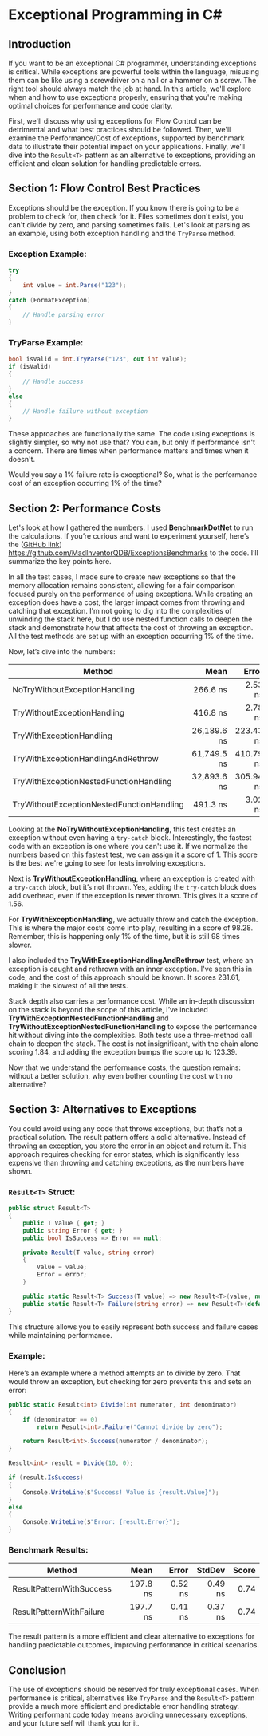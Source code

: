 
# Exceptional Programming in C#

## Introduction
If you want to be an exceptional C# programmer, understanding exceptions is critical. While exceptions are powerful tools within the language, misusing them can be like using a screwdriver on a nail or a hammer on a screw. The right tool should always match the job at hand. In this article, we'll explore when and how to use exceptions properly, ensuring that you're making optimal choices for performance and code clarity.

First, we'll discuss why using exceptions for Flow Control can be detrimental and what best practices should be followed. Then, we'll examine the Performance/Cost of exceptions, supported by benchmark data to illustrate their potential impact on your applications. Finally, we’ll dive into the `Result<T>` pattern as an alternative to exceptions, providing an efficient and clean solution for handling predictable errors.

## Section 1: Flow Control Best Practices
Exceptions should be the exception. If you know there is going to be a problem to check for, then check for it. Files sometimes don't exist, you can't divide by zero, and parsing sometimes fails. Let's look at parsing as an example, using both exception handling and the `TryParse` method.

### Exception Example:
```csharp
try
{
    int value = int.Parse("123");
}
catch (FormatException)
{
    // Handle parsing error
}
```

### TryParse Example:
```csharp
bool isValid = int.TryParse("123", out int value);
if (isValid)
{
    // Handle success
}
else
{
    // Handle failure without exception
}
```

These approaches are functionally the same. The code using exceptions is slightly simpler, so why not use that? You can, but only if performance isn't a concern. There are times when performance matters and times when it doesn't.

Would you say a 1% failure rate is exceptional? So, what is the performance cost of an exception occurring 1% of the time?

## Section 2: Performance Costs
Let's look at how I gathered the numbers. I used **BenchmarkDotNet** to run the calculations. If you’re curious and want to experiment yourself, here’s the ([GitHub link](https://github.com/MadInventorQDB/ExceptionsBenchmarks)) https://github.com/MadInventorQDB/ExceptionsBenchmarks to the code. I’ll summarize the key points here.

In all the test cases, I made sure to create new exceptions so that the memory allocation remains consistent, allowing for a fair comparison focused purely on the performance of using exceptions. While creating an exception does have a cost, the larger impact comes from throwing and catching that exception. I'm not going to dig into the complexities of unwinding the stack here, but I do use nested function calls to deepen the stack and demonstrate how that affects the cost of throwing an exception. All the test methods are set up with an exception occurring 1% of the time. 

Now, let’s dive into the numbers:

| Method                                    | Mean        | Error     | StdDev    | Score   |
|------------------------------------------ |------------:|----------:|----------:|--------:|
| NoTryWithoutExceptionHandling             |    266.6 ns |   2.53 ns |   2.24 ns |     1   |
| TryWithoutExceptionHandling               |    416.8 ns |   2.78 ns |   2.60 ns |   1.56  |
| TryWithExceptionHandling                  | 26,189.6 ns | 223.43 ns | 186.57 ns |  98.28  |
| TryWithExceptionHandlingAndRethrow        | 61,749.5 ns | 410.79 ns | 364.15 ns | 231.61  |
| TryWithExceptionNestedFunctionHandling    | 32,893.6 ns | 305.94 ns | 286.18 ns | 123.39  |
| TryWithoutExceptionNestedFunctionHandling |    491.3 ns |   3.02 ns |   2.68 ns |   1.84  |

Looking at the **NoTryWithoutExceptionHandling**, this test creates an exception without even having a `try-catch` block. Interestingly, the fastest code with an exception is one where you can't use it. If we normalize the numbers based on this fastest test, we can assign it a score of 1. This score is the best we're going to see for tests involving exceptions.

Next is **TryWithoutExceptionHandling**, where an exception is created with a `try-catch` block, but it’s not thrown. Yes, adding the `try-catch` block does add overhead, even if the exception is never thrown. This gives it a score of 1.56.

For **TryWithExceptionHandling**, we actually throw and catch the exception. This is where the major costs come into play, resulting in a score of 98.28. Remember, this is happening only 1% of the time, but it is still 98 times slower.

I also included the **TryWithExceptionHandlingAndRethrow** test, where an exception is caught and rethrown with an inner exception. I've seen this in code, and the cost of this approach should be known. It scores 231.61, making it the slowest of all the tests.

Stack depth also carries a performance cost. While an in-depth discussion on the stack is beyond the scope of this article, I’ve included **TryWithExceptionNestedFunctionHandling** and **TryWithoutExceptionNestedFunctionHandling** to expose the performance hit without diving into the complexities. Both tests use a three-method call chain to deepen the stack. The cost is not insignificant, with the chain alone scoring 1.84, and adding the exception bumps the score up to 123.39.

Now that we understand the performance costs, the question remains: without a better solution, why even bother counting the cost with no alternative?

## Section 3: Alternatives to Exceptions
You could avoid using any code that throws exceptions, but that’s not a practical solution. The result pattern offers a solid alternative. Instead of throwing an exception, you store the error in an object and return it. This approach requires checking for error states, which is significantly less expensive than throwing and catching exceptions, as the numbers have shown.

### `Result<T>` Struct:
```csharp
public struct Result<T>
{
    public T Value { get; }
    public string Error { get; }
    public bool IsSuccess => Error == null;

    private Result(T value, string error)
    {
        Value = value;
        Error = error;
    }

    public static Result<T> Success(T value) => new Result<T>(value, null);
    public static Result<T> Failure(string error) => new Result<T>(default, error);
}
```

This structure allows you to easily represent both success and failure cases while maintaining performance.

### Example:
Here’s an example where a method attempts an to divide by zero. That would throw an exception, but checking for zero prevents this and sets an error:

```csharp
public static Result<int> Divide(int numerator, int denominator)
{
    if (denominator == 0)
        return Result<int>.Failure("Cannot divide by zero");

    return Result<int>.Success(numerator / denominator);
}

Result<int> result = Divide(10, 0);

if (result.IsSuccess)
{
    Console.WriteLine($"Success! Value is {result.Value}");
}
else
{
    Console.WriteLine($"Error: {result.Error}");
}
```

### Benchmark Results:
| Method                                    | Mean        | Error     | StdDev    | Score   |
|------------------------------------------ |------------:|----------:|----------:|--------:|
| ResultPatternWithSuccess                  |    197.8 ns |   0.52 ns |   0.49 ns |  0.74   |
| ResultPatternWithFailure                  |    197.7 ns |   0.41 ns |   0.37 ns |  0.74   |

The result pattern is a more efficient and clear alternative to exceptions for handling predictable outcomes, improving performance in critical scenarios.

## Conclusion
The use of exceptions should be reserved for truly exceptional cases. When performance is critical, alternatives like `TryParse` and the `Result<T>` pattern provide a much more efficient and predictable error handling strategy. Writing performant code today means avoiding unnecessary exceptions, and your future self will thank you for it.
